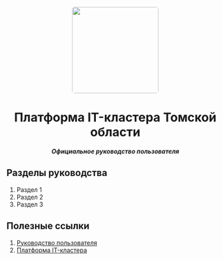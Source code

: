 <p align="center">
  <a href="https://profteam.su">
    <img src="https://user-images.githubusercontent.com/73885381/228187286-325746e4-16aa-47e5-a15e-ce589496f9df.png" width="200px" style="display: inline-block; border-radius: 5px">
  </a>
</p>
<h1 align="center">
  Платформа IT-кластера Томской области
</h1>
<p align="center">
    <em><b>Официальное руководство пользователя</b></em>
</p>


## Разделы руководства
1. Раздел 1
2. Раздел 2
3. Раздел 3

## Полезные ссылки
1. [Руководство пользователя](https://profteam.su/)
2. [Платформа IT-кластера](https://cluster-guide.readthedocs.io/ru/latest/)
